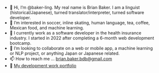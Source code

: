 - 👋 Hi, I’m @baker-ling. My real name is Brian Baker. I am a linguist (historical/Japanese), turned translator/interpreter, turned software developer.
- 👀 I’m interested in soccer, inline skating, human language, tea, coffee, Mexican food, and machine learning.
- 🌱 I currently work as a software developer in the health insurance industry. I started in 2022 after completing a 6-month web development bootcamp.
- 💞️ I’m looking to collaborate on a web or mobile app, a machine learning or NLP project, or anything Japan or Japanese related.
- 📫 How to reach me ... brian.baker.bdb@gmail.com
- 📂 [My development work portfolio](https://baker-ling.github.io/react-portfolio/index.html)

<!---
baker-ling/baker-ling is a ✨ special ✨ repository because its `README.md` (this file) appears on your GitHub profile.
You can click the Preview link to take a look at your changes.
--->
